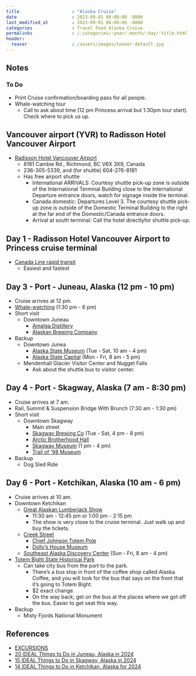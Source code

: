 ```yaml
---
title                    : "Alaska Cruise"
date                     : 2023-09-01 08:00:00 -0800
last_modified_at         : 2023-09-01 08:00:00 -0800
categories               : Travel Food Alaska Cruise
permalinks               : /:categories/:year/:month/:day/:title.html
header:
  teaser                 : /assets/images/teaser-default.jpg
---
```


## Notes

### To Do

- Print Cruise confirmation/boarding pass for all people.
- Whale-watching tour
  - Call to ask about time (12 pm Princess arrival but 1:30pm tour start). Check where to pick us up.

## Vancouver airport (YVR) to Radisson Hotel Vancouver Airport

- [Radisson Hotel Vancouver Airport](https://www.choicehotels.com/british-columbia/richmond/radisson-hotels/cnc31?mc=llgoxxpx)
  - 8181 Cambie Rd., Richmond, BC V6X 3X9, Canada
  - 236-305-5339, and (for shuttle) 604-276-8181
  - Has free airport shuttle
    - International ARRIVALS: Courtesy shuttle pick-up zone is outside of the International Terminal Building close to the International Departure entrance doors, watch for signage inside the terminal.
    - Canada domestic: Departures Level 3. The courtesy shuttle pick-up zone is outside of the Domestic Terminal Building to the right at the far end of the Domestic/Canada entrance doors.
    - Arrival at south terminal: Call the hotel directlyfor shuttle pick-up.

## Day 1 - Radisson Hotel Vancouver Airport to Princess cruise terminal

- [Canada Line rapid transit](https://www.tripadvisor.com/ShowUserReviews-g181716-d182565-r492064859-Radisson_Hotel_Vancouver_Airport-Richmond_British_Columbia.html)
  - Easiest and fastest

## Day 3 - Port - Juneau, Alaska (12 pm - 10 pm)

- Cruise arrives at 12 pm.
- [Whale-watching](https://www.harvandmarvs-juneau-whale-watching.com/tours/outback-whale-watching-trips/) (1:30 pm - 6 pm)
- Short visit
  - Downtown Juneau
    - [Amalga Distillery](https://www.amalgadistillery.com/)
    - [Alaskan Brewing Company](https://www.alaskanbeer.com/)
- Backup
  - Downtown Junea
    - [Alaska State Museum](https://museums.alaska.gov/) (Tue - Sat, 10 am - 4 pm)
    - [Alaska State Capital](https://akleg.gov/pages/capitol.php) (Mon - Fri, 8 am - 5 pm)
  - Mendenhall Glacier Visitor Center and Nugget Falls
    - Ask about the shuttle bus to visitor center.

## Day 4 - Port - Skagway, Alaska (7 am - 8:30 pm)

- Cruise arrives at 7 am.
- Rail, Summit & Suspension Bridge With Brunch (7:30 am - 1:30 pm)
- Short visit
  - Downtown Skagway
    - Main street
    - [Skagway Brewing Co](https://www.skagwaybrewing.com/) (Tue - Sat, 4 pm - 8 pm)
    - [Arctic Brotherhood Hall](https://www.atlasobscura.com/places/arctic-brotherhood-hall)
    - [Skagway Museum](https://www.skagway.org/museum) (1 pm - 4 pm)
    - [Trail of '98 Museum](https://www.tripadvisor.com/Attraction_Review-g60877-d288269-Reviews-Trail_of_98_Museum-Skagway_Alaska.html)
- Backup
  - Dog Sled Ride

## Day 6 - Port - Ketchikan, Alaska (10 am - 6 pm)

- Cruise arrives at 10 am.
- Downtown Ketchikan
  - [Great Alaskan Lumberjack Show](https://alaskanlumberjackshow.com/)
    - 11:30 am - 12:45 pm   or  1:00 pm - 2:15 pm
    - The show is very close to the cruise terminal. Just walk up and buy the tickets.
  - [Creek Street](https://www.experienceketchikan.com/creek-street-ketchikan.html)
    - [Chief Johnson Totem Pole](https://ketchikanstories.com/ketchicon/chief-johnsons-totem-pole/totem-pole)
    - [Dolly’s House Museum](https://www.alaska.org/detail/dollys-house-museum)
  - [Southeast Alaska Discovery Center](https://www.fs.usda.gov/recarea/tongass/recarea/?recid=78948) (Sun - Fri, 8 am - 4 pm)
- [Totem Bight State Historical Park](https://www.travelalaska.com/Destinations/Parks-Public-Lands/Totem-Bight-State-Historical-Park)
  - Can take city bus from the port to the park.
    - There’s a bus stop in front of the coffee shop called Alaska Coffee, and you will look for the bus that says on the front that it’s going to Totem Bight.
    - $2 exact change.
    - On the way back, get on the bus at the places where we got off the bus. Easier to get seat this way.
- Backup
  - Misty Fjords National Monument

## References

- [EXCURSIONS](https://www.princess.com/cruise-search/details/?voyageCode=A433)
- [20 IDEAL Things to Do in Juneau, Alaska in 2024](https://www.cruisehive.com/best-ways-to-enjoy-juneau-alaska-during-a-cruise/25345)
- [15 IDEAL Things to Do in Skagway, Alaska in 2024](https://www.cruisehive.com/15-ideal-things-to-do-in-skagway-alaska/55307)
- [14 IDEAL Things to Do in Ketchikan, Alaska for 2024](https://www.cruisehive.com/things-to-know-about-ketchikan-alaska-before-your-cruise/25278)
